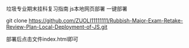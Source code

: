垃圾专业期末挂科复习指南 js本地网页部署
一键部署

git clone https://github.com/ZUOLI11111111/Rubbish-Major-Exam-Retake-Review-Plan-Local-Deployment-of-JS.git

部署后点击文件index.html即可
